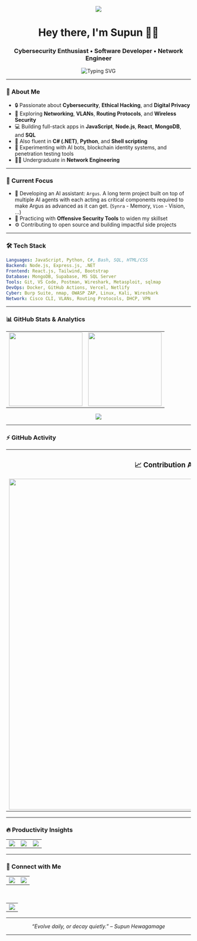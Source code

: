 <div align="center">
  <img src="https://capsule-render.vercel.app/api?type=waving&color=gradient&customColorList=6,11,20&height=200&section=header&text=Supun%20Hewagamage&fontSize=50&fontColor=fff&animation=twinkling&fontAlignY=35&desc=Cybersecurity%20•%20Development%20•%20Innovation&descAlignY=55&descSize=18"/>
</div>

<h1 align="center">Hey there, I'm Supun 👨‍💻</h1>
<h3 align="center">Cybersecurity Enthusiast • Software Developer • Network Engineer</h3>

<div align="center">
  <img src="https://readme-typing-svg.herokuapp.com?font=Fira+Code&size=20&duration=3000&pause=1000&color=00BFFF&center=true&vCenter=true&width=435&lines=Goal-Oriented+Technologist;Lover+of+Code%2C+Packets%2C+and+Privacy;Always+Learning+%E2%9A%9B%EF%B8%8F;Let's+Build+Secure+Futures+Together" alt="Typing SVG" />
</div>

---

### 🧠 About Me

- 🔒 Passionate about **Cybersecurity**, **Ethical Hacking**, and **Digital Privacy**
- 📡 Exploring **Networking**, **VLANs**, **Routing Protocols**, and **Wireless Security**
- 💻 Building full-stack apps in **JavaScript**, **Node.js**, **React**, **MongoDB**, and **SQL**
- 🧰 Also fluent in **C# (.NET)**, **Python**, and **Shell scripting**
- 🧪 Experimenting with AI bots, blockchain identity systems, and penetration testing tools
- 🧑‍🎓 Undergraduate in **Network Engineering**

---

### 🚀 Current Focus

- 🤖 Developing an AI assistant: `Argus`. A long term project built on top of multiple AI agents with each acting as critical components required to make Argus as advanced as it can get. (`Synra` - Memory, `Vion` - Vision, ...)
- 🧱 Practicing with **Offensive Security Tools** to widen my skillset
- ⚙️ Contributing to open source and building impactful side projects

---

### 🛠️ Tech Stack

```yaml
Languages: JavaScript, Python, C#, Bash, SQL, HTML/CSS
Backend: Node.js, Express.js, .NET
Frontend: React.js, Tailwind, Bootstrap
Database: MongoDB, Supabase, MS SQL Server
Tools: Git, VS Code, Postman, Wireshark, Metasploit, sqlmap
DevOps: Docker, GitHub Actions, Vercel, Netlify
Cyber: Burp Suite, nmap, OWASP ZAP, Linux, Kali, Wireshark
Network: Cisco CLI, VLANs, Routing Protocols, DHCP, VPN
````

---

### 📊 GitHub Stats & Analytics

<div align="center">

<table>
  <tr>
    <td width="50%" align="center">
      <img height="200" src="https://github-readme-stats.vercel.app/api?username=supunhg&show_icons=true&theme=tokyonight&hide_border=true&custom_title=⚡%20GitHub%20Overview&ring_color=00d4aa&sideNums_color=1a73e8"/>
    </td>
    <td width="50%" align="center">
      <img height="200" src="https://github-readme-stats.vercel.app/api/top-langs/?username=supunhg&layout=compact&theme=tokyonight&hide_border=true&langs_count=10&custom_title=🔥%20Most%20Used%20Languages&card_width=400" />
    </td>
  </tr>
</table>

  <img src="https://github-readme-streak-stats.herokuapp.com/?user=supunhg&theme=tokyonight&hide_border=true" />

</div>

---

### ⚡ GitHub Activity

<div align="center">

<table>
  <tr>
    <td align="center">
      <h3>📈 Contribution Activity</h3>
      <img width="900" src="https://github-readme-activity-graph.vercel.app/graph?username=supunhg&theme=tokyo-night&hide_border=true&radius=16&area=true&order=5&custom_title=Yearly%20Contribution%20Graph&point_size=6&line_thickness=2"/>
    </td>
  </tr>
</table>

</div>

---

### 🔥 Productivity Insights

<div align="center">

<table>
  <tr>
    <td width="33%" align="center">
      <img src="https://img.shields.io/badge/Focus-Cybersecurity-FF6B6B?style=for-the-badge&logo=shield&logoColor=white" />
      <br>
    </td>
    <td width="34%" align="center">
      <img src="https://img.shields.io/badge/Learning-Continuous-1A73E8?style=for-the-badge&logo=bookstack&logoColor=white" />
      <br>
    </td>
    <td width="33%" align="center">
      <img src="https://img.shields.io/badge/Collaboration-Open-F39C12?style=for-the-badge&logo=handshake&logoColor=white" />
      <br>
    </td>
  </tr>
</table>

</div>

---

### 🧭 Connect with Me

<div align="center">

<table>
  <tr>
    <td align="center">
      <a href="https://www.linkedin.com/in/supunhewagamage">
        <img src="https://img.shields.io/badge/LinkedIn-Connect-0077B5?style=for-the-badge&logo=linkedin&logoColor=white&labelColor=0077B5" />
      </a>
    </td>
    <td align="center">
      <a href="https://github.com/supunhg">
        <img src="https://img.shields.io/badge/GitHub-Follow-181717?style=for-the-badge&logo=github&logoColor=white&labelColor=181717" />
      </a>
    </td>

  </tr>
</table>

<br>

<table>
  <tr>
    <td align="center">
      <img src="https://capsule-render.vercel.app/api?type=waving&color=gradient&customColorList=6,11,20&height=100&section=footer&text=Thanks%20for%20visiting!&fontSize=16&fontColor=fff&animation=twinkling&fontAlignY=75"/>
    </td>
  </tr>
</table>

</div>

---

<p align="center"><i>“Evolve daily, or decay quietly.” – Supun Hewagamage</i></p>

---
